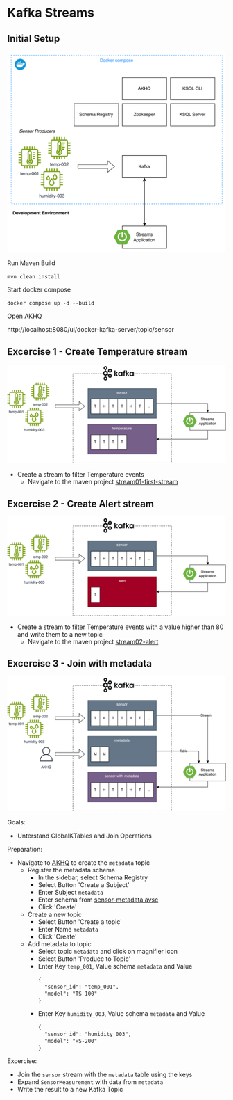 # Kafka Streams

## Initial Setup

![Setup](img/streams-setup.png)

Run Maven Build

```
mvn clean install
```

Start docker compose

```
docker compose up -d --build
```

Open AKHQ

http://localhost:8080/ui/docker-kafka-server/topic/sensor

## Excercise 1 - Create Temperature stream

![Setup](img/stream-1.png)

* Create a stream to filter Temperature events
  * Navigate to the maven
    project [stream01-first-stream](stream01-first-stream/src/main/java/com/oepfelbaum/training/kafka)

## Excercise 2 - Create Alert stream

![Setup](img/stream-2.png)

* Create a stream to filter Temperature events with a value higher than 80 and write them to a new topic
  * Navigate to the maven project [stream02-alert](stream02-alert/src/main/java/com/oepfelbaum/training/kafka)

## Excercise 3 - Join with metadata

![Setup](img/stream-3.png)

Goals:

* Unterstand GlobalKTables and Join Operations

Preparation:

* Navigate to [AKHQ](http://localhost:8080/ui/docker-kafka-server/topic) to create the `metadata` topic
    * Register the metadata schema
        * In the sidebar, select Schema Registry
        * Select Button 'Create a Subject'
        * Enter Subject `metadata`
        * Enter schema from [sensor-metadata.avsc](stream03-join-metadata/src/main/resources/avro/sensor-metadata.avsc)
        * Click 'Create'
    * Create a new topic
        * Select Button 'Create a topic'
        * Enter Name `metadata`
        * Click 'Create'
    * Add metadata to topic
        * Select topic `metadata` and click on magnifier icon
        * Select Button 'Produce to Topic'
        * Enter Key `temp_001`, Value schema `metadata` and Value
          ```
          {
            "sensor_id": "temp_001",
            "model": "TS-100"
          }
          ```
        * Enter Key `humidity_003`, Value schema `metadata` and Value
          ```
          {
            "sensor_id": "humidity_003",
            "model": "HS-200"
          }
          ```

Excercise:

* Join the `sensor` stream with the `metadata` table using the keys
* Expand `SensorMeasurement` with data from `metadata`
* Write the result to a new Kafka Topic